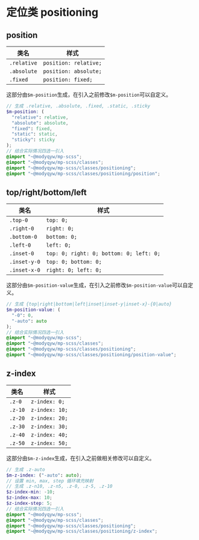 # 定位类 positioning

## position

|类名|样式|
|---|---|
|`.relative`|`position: relative;`|
|`.absolute`|`position: absolute;`|
|`.fixed`|`position: fixed;`|

这部分由`$m-position`生成，在引入之前修改`$m-position`可以自定义。

```scss
// 生成 .relative, .absolute, .fixed, .static, .sticky
$m-position: (
  "relative": relative,
  "absolute": absolute,
  "fixed": fixed,
  "static": static,
  "sticky": sticky
);
// 结合实际情况四选一引入
@import "~@modyqyw/mp-scss";
@import "~@modyqyw/mp-scss/classes";
@import "~@modyqyw/mp-scss/classes/positioning";
@import "~@modyqyw/mp-scss/classes/positioning/position";
```

## top/right/bottom/left

|类名|样式|
|---|---|
|`.top-0`|`top: 0;`|
|`.right-0`|`right: 0;`|
|`.bottom-0`|`bottom: 0;`|
|`.left-0`|`left: 0;`|
|`.inset-0`|`top: 0; right: 0; bottom: 0; left: 0;`|
|`.inset-y-0`|`top: 0; bottom: 0;`|
|`.inset-x-0`|`right: 0; left: 0;`|

这部分由`$m-position-value`生成，在引入之前修改`$m-position-value`可以自定义。

```scss
// 生成 {top|right|bottom|left|inset|inset-y|inset-x}-{0|auto}
$m-position-value: (
  "-0": 0,
  "-auto": auto
);
// 结合实际情况四选一引入
@import "~@modyqyw/mp-scss";
@import "~@modyqyw/mp-scss/classes";
@import "~@modyqyw/mp-scss/classes/positioning";
@import "~@modyqyw/mp-scss/classes/positioning/position-value";
```

## z-index

|类名|样式|
|---|---|
|`.z-0`|`z-index: 0;`|
|`.z-10`|`z-index: 10;`|
|`.z-20`|`z-index: 20;`|
|`.z-30`|`z-index: 30;`|
|`.z-40`|`z-index: 40;`|
|`.z-50`|`z-index: 50;`|

这部分由`$m-z-index`生成，在引入之前做相关修改可以自定义。

```scss
// 生成 .z-auto
$m-z-index: ("-auto": auto);
// 设置 min, max, step 循环填充映射
// 生成 .z-n10, .z-n5, .z-0, .z-5, .z-10
$z-index-min: -10;
$z-index-max: 10;
$z-index-step: 5;
// 结合实际情况四选一引入
@import "~@modyqyw/mp-scss";
@import "~@modyqyw/mp-scss/classes";
@import "~@modyqyw/mp-scss/classes/positioning";
@import "~@modyqyw/mp-scss/classes/positioning/z-index";
```
